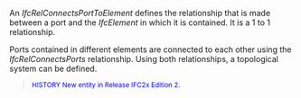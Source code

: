 ﻿An _IfcRelConnectsPortToElement_ defines the relationship that is made between a port and the _IfcElement_ in which it is contained. It is a 1 to 1 relationship.

Ports contained in different elements are connected to each other using the _IfcRelConnectsPorts_ relationship. Using both relationships, a topological system can be defined.

> <small><font color="#0000FF">HISTORY New entity in
        Release IFC2x Edition 2.</font></small>
>

